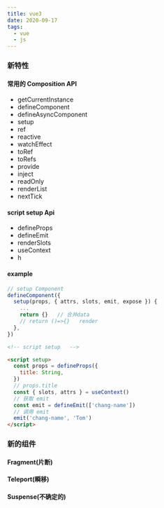 ```yaml
---
title: vue3
date: 2020-09-17
tags:
  - vue
  - js
---
```


### 新特性

#### 常用的 Composition API

- getCurrentInstance
- defineComponent
- defineAsyncComponent
- setup
- ref
- reactive
- watchEffect
- toRef
- toRefs
- provide
- inject
- readOnly
- renderList
- nextTick

#### script setup Api

- defineProps
- defineEmit
- renderSlots
- useContext
- h

#### example

```js
// setup Component
defineComponent({
  setup(props, { attrs, slots, emit, expose }) {
    ...
    return {}   // 合并data
    // return ()=>{}   render
  },
})

```

```html
<!-- script setup   -->

<script setup>
  const props = defineProps({
    title: String,
  })
  // props.title
  const { slots, attrs } = useContext()
  // 获取 emit
  const emit = defineEmit(['chang-name'])
  // 调用 emit
  emit('chang-name', 'Tom')
</script>
```

### 新的组件

#### Fragment(片断)

#### Teleport(瞬移)

#### Suspense(不确定的)
